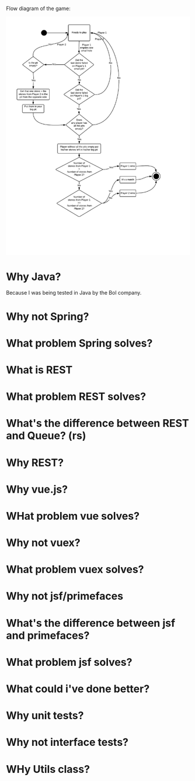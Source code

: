 Flow diagram of the game:

![Flow Diagram](https://raw.githubusercontent.com/gabepk/kalaha/master/kalaha/WebContent/resources/img/flow-diagram.png?raw=true "Flow Diagram")


# Why Java? #

Because I was being tested in Java by the Bol company.

# Why not Spring? #

# What problem Spring solves? #

# What is REST #

# What problem REST solves?  #

# What's the difference between REST and Queue? (rs) #

# Why REST? #

# Why vue.js? #

# WHat problem vue solves? #

# Why not vuex? #

# What problem vuex solves? #

# Why not jsf/primefaces #

# What's the difference between jsf and primefaces? # 

# What problem jsf solves? #

# What could i've done better? #

# Why unit tests? #

# Why not interface tests? #

# WHy Utils class? #
